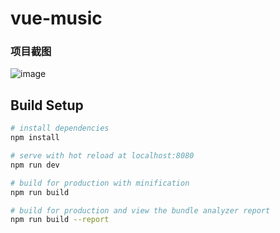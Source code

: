 # vue-music

### 项目截图
![image](https://github.com/angelgigi/vue-music/blob/master/vue-music.gif)

## Build Setup

``` bash
# install dependencies
npm install

# serve with hot reload at localhost:8080
npm run dev

# build for production with minification
npm run build

# build for production and view the bundle analyzer report
npm run build --report
```

